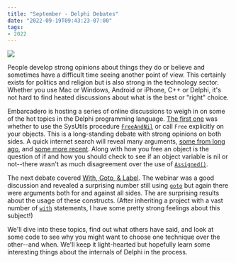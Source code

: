 ```yaml
---
title: "September - Delphi Debates"
date: "2022-09-19T09:43:23-07:00"
tags:
- 2022
---
```


![](/sites/default/files/2022-06/DebateIcon.png)

People develop strong opinions about things they do or believe and sometimes have a difficult time seeing another point of view. This certainly exists for politics and religion but is also strong in the technology sector. Whether you use Mac or Windows, Android or iPhone, C++ or Delphi, it's not hard to find heated discussions about what is the best or "right" choice.

Embarcadero is hosting a series of online discussions to weigh in on some of the hot topics in the Delphi programming language. <a href="https://blogs.embarcadero.com/freeandnil-delphi-developer-debate/">The first one</a> was whether to use the SysUtils procedure <code><a href="https://docwiki.embarcadero.com/Libraries/Alexandria/en/System.SysUtils.FreeAndNil">FreeAndNil</a></code> or call <code>Free</code> explicitly on your objects. This is a long-standing debate with strong opinions on both sides. A quick internet search will reveal many arguments, <a href="https://stackoverflow.com/questions/3159376/which-is-preferable-free-or-freeandnil">some from long ago</a>, and [some more recent](http://www.delphimagazine.com/2020/06/05/magic-behind-freeandnil). Along with how you free an object is the question of if and how you should check to see if an object variable is nil or not--there wasn't as much disagreement over the use of [<code>Assigned()</code>](https://docwiki.embarcadero.com/Libraries/Alexandria/en/System.Assigned).

The next debate covered [With, Goto, &amp; Label](https://blogs.embarcadero.com/delphi-developer-debate-with-goto-label-sllides-and-replay). The webinar was a good discussion and revealed a surprising number still using [<code>goto</code>](https://docwiki.embarcadero.com/RADStudio/Alexandria/en/Goto) but again there were arguments both for and against all sides. The  are surprising results about the usage of these constructs. (After inheriting a project with a vast number of [<code>with</code>](https://docwiki.embarcadero.com/RADStudio/Alexandria/en/Declarations_and_Statements_(Delphi)#With_Statements) statements, I have some pretty strong feelings about this subject!) 

We'll dive into these topics, find out what others have said, and look at some code to see why you might want to choose one technique over the other--and when. We'll keep it light-hearted but hopefully learn some interesting things about the internals of Delphi in the process.
